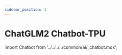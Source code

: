 ```yaml
---
sidebar_position: 1
---
```


# ChatGLM2 Chatbot-TPU

import Chatbot from '../../../../common/ai/\_chatbot.mdx';

<Chatbot />
